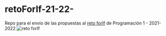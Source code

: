 # retoForIf-21-22-
Repo para el envío de las propuestas al [reto forIf](https://docs.google.com/spreadsheets/d/1r7Sn8z3HDpUO8PPNc_eL3pTRCEHZ1gl8ybdL6D6aSLw/edit?usp=sharing) de Programación 1 - 2021-2022
![reto forIf](./images/retoForIf.png)